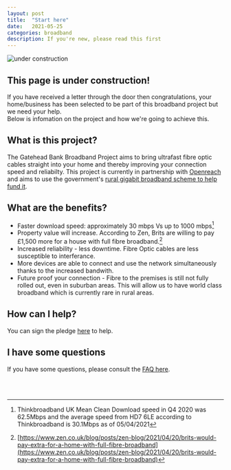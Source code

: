 ```yaml
---
layout: post
title:  "Start here"
date:   2021-05-25
categories: broadband
description: If you're new, please read this first
---
```

![under construction](https://www.animatedgif.net/underconstruction/5consbar2_e0.gif) <br>
## This page is under construction!

If you have received a letter through the door then congratulations, your home/business has been selected to be part of this broadband project but we need your help. <br>
Below is infomation on the project and how we're going to achieve this.

## What is this project?
The Gatehead Bank Broadband Project aims to bring ultrafast fibre optic cables straight into your home and thereby improving your connection speed and reliabilty. This project is currently in partnership with [Openreach](https://www.openreach.com/fibre-broadband/community-fibre-partnerships/) and aims to use the government's [rural gigabit broadband scheme to help fund it](https://gigabitvoucher.culture.gov.uk/). 

## What are the benefits?
* Faster download speed: approximately 30 mbps Vs up to 1000 mbps[^1]
* Property value will increase. According to Zen, Brits are willing to pay £1,500 more for a house with full fibre broadband.[^2]
* Increased reliability - less downtime. Fibre Optic cables are less susceptible to interferance. 
* More devices are able to connect and use the network simultaneously thanks to the increased bandwith. 
* Future proof your connection - Fibre to the premises is still not fully rolled out, even in suburban areas. This will allow us to have world class broadband which is currently rare in rural areas. 

## How can I help?
You can sign the pledge [here](https://ghbbp.digital/signup/) to help.

## I have some questions
If you have some questions, please consult the [FAQ here](https://ghbbp.digital/FAQ/).

<br>
<br>

[^1]: Thinkbroadband UK Mean Clean Download speed in Q4 2020 was 62.5Mbps and the average speed from  HD7 6LE according to Thinkbroadband is 30.1Mbps as of 05/04/2021

[^2]: [https://www.zen.co.uk/blog/posts/zen-blog/2021/04/20/brits-would-pay-extra-for-a-home-with-full-fibre-broadband](https://www.zen.co.uk/blog/posts/zen-blog/2021/04/20/brits-would-pay-extra-for-a-home-with-full-fibre-broadband)

